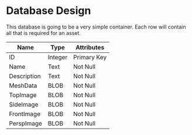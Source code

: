 # Database Design

This database is going to be a very simple container. Each row will contain all that is required for an asset.

|Name|Type|Attributes|
|----|----|----------|
|ID  |Integer| Primary Key |
|Name| Text | Not Null |
|Description | Text | Not Null |
|MeshData | BLOB | Not Null|
|TopImage | BLOB | Not Null|
|SideImage| BLOB | Not Null|
|FrontImage|BLOB| Not Null|
|PerspImage|BLOB| Not Null| 